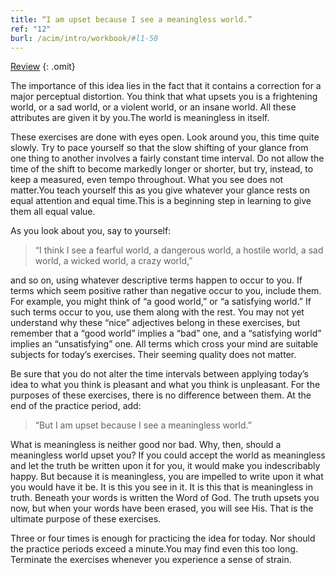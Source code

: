 ```yaml
---
title: “I am upset because I see a meaningless world.”
ref: "12"
burl: /acim/intro/workbook/#l1-50
---
```


<a class="hide-review" href="/workbook/l053/#l012">Review</a>
{: .omit}

The importance of this idea lies in the fact that it contains a
correction for a major perceptual distortion. You think that what upsets
you is a frightening world, or a sad world, or a violent world, or an
insane world. All these attributes are given it by you.The world is
meaningless in itself.

These exercises are done with eyes open. Look around you, this time
quite slowly. Try to pace yourself so that the slow shifting of your
glance from one thing to another involves a fairly constant time
interval. Do not allow the time of the shift to become markedly longer
or shorter, but try, instead, to keep a measured, even tempo throughout.
What you see does not matter.You teach yourself this as you give
whatever your glance rests on equal attention and equal time.This is a
beginning step in learning to give them all equal value.

As you look about you, say to yourself:

> “I think I see a fearful world, a dangerous world, a hostile world, a
> sad world, a wicked world, a crazy world,”

and so on, using whatever descriptive terms happen to occur to you. If
terms which seem positive rather than negative occur to you, include
them. For example, you might think of “a good world,” or “a satisfying
world.” If such terms occur to you, use them along with the rest. You
may not yet understand why these “nice” adjectives belong in these
exercises, but remember that a “good world” implies a “bad” one, and a
“satisfying world” implies an “unsatisfying” one. All terms which cross
your mind are suitable subjects for today’s exercises. Their seeming
quality does not matter.

Be sure that you do not alter the time intervals between applying
today’s idea to what you think is pleasant and what you think is
unpleasant. For the purposes of these exercises, there is no difference
between them. At the end of the practice period, add:

> “But I am upset because I see a meaningless world.”

What is meaningless is neither good nor bad. Why, then, should
a meaningless world upset you? If you could accept the world as
meaningless and let the truth be written upon it for you, it would make
you indescribably happy. But because it is meaningless, you are impelled
to write upon it what you would have it be. It is this you see in it. It
is this that is meaningless in truth. Beneath your words is written the
Word of God. The truth upsets you now, but when your words have been
erased, you will see His. That is the ultimate purpose of these
exercises.

Three or four times is enough for practicing the idea for today. Nor
should the practice periods exceed a minute.You may find even this too
long. Terminate the exercises whenever you experience a sense of strain.

